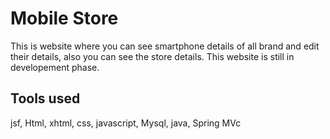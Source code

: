 # Mobile Store
This is website where you can see smartphone details of all brand and edit their details, also you can see the store details. 
This website is still in developement phase.


## Tools used
jsf, 
Html, 
xhtml, 
css, 
javascript, 
Mysql, 
java, 
Spring MVc
